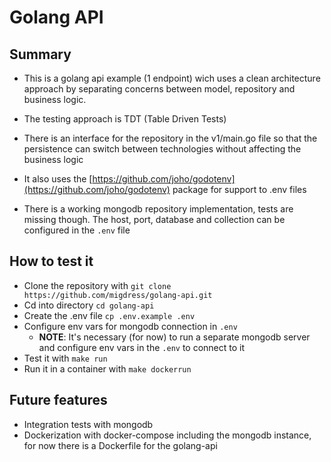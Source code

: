 # Golang API

## Summary

* This is a golang api example (1 endpoint) wich uses a clean architecture
  approach by separating concerns between model, repository and business logic. 

* The testing approach is TDT (Table Driven Tests)

* There is an interface for the repository in the v1/main.go file so that the
  persistence can switch between technologies without affecting the business
  logic

* It also uses the
  [https://github.com/joho/godotenv](https://github.com/joho/godotenv) package
  for support to .env files

* There is a working mongodb repository implementation, tests are missing
  though. The host, port, database and collection can be configured in the `.env` file

## How to test it

* Clone the repository with `git clone https://github.com/migdress/golang-api.git`
* Cd into directory `cd golang-api`
* Create the .env file `cp .env.example .env`
* Configure env vars for mongodb connection in `.env`
    * **NOTE**: It's necessary (for now) to run a separate mongodb server and configure env vars in the `.env` to connect to it
* Test it with `make run`
* Run it in a container with `make dockerrun`

## Future features

* Integration tests with mongodb
* Dockerization with docker-compose including the mongodb instance, for now there is a Dockerfile for the golang-api



